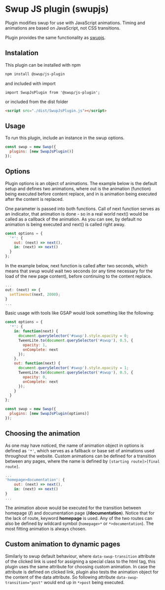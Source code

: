# Swup JS plugin (swupjs)

Plugin modifies swup for use with JavaScript animations. Timing and animations are based on JavaScript, not CSS transitions.

Plugin provides the same functionality as [swupjs](https://github.com/gmrchk/swupjs).

## Instalation

This plugin can be installed with npm

```bash
npm install @swup/js-plugin
```

and included with import

```shell
import SwupJsPlugin from '@swup/js-plugin';
```

or included from the dist folder

```html
<script src="./dist/SwupJsPlugin.js"></script>
```

## Usage

To run this plugin, include an instance in the swup options.

```javascript
const swup = new Swup({
  plugins: [new SwupJsPlugin()]
});
```

## Options

Plugin options is an object of animations.
The example below is the default setup and defines two animations,
where out is the animation (function) being executed before content replace, and in is animation being executed after the content is replaced.

One parameter is passed into both functions.
Call of next function serves as an indicator, that animation is done - so in a real world next() would be called as a callback of the animation.
As you can see, by default no animation is being executed and next() is called right away.

```javascript
const options = {
  '*': {
    out: (next) => next(),
    in: (next) => next()
  }
};
```

In the example below, next function is called after two seconds,
which means that swup would wait two seconds (or any time necessary for the load of the new page content),
before continuing to the content replace.

```javascript
...
out: (next) => {
  setTimeout(next, 2000);
}
...
```

Basic usage with tools like GSAP would look something like the following:

```javascript
const options = {
  '*': {
    in: function(next) {
      document.querySelector('#swup').style.opacity = 0;
      TweenLite.to(document.querySelector('#swup'), 0.5, {
        opacity: 1,
        onComplete: next
      });
    },
    out: function(next) {
      document.querySelector('#swup').style.opacity = 1;
      TweenLite.to(document.querySelector('#swup'), 0.5, {
        opacity: 0,
        onComplete: next
      });
    }
  }
};

const swup = new Swup({
  plugins: [new SwupJsPlugin(options)]
});
```

## Choosing the animation

As one may have noticed, the name of animation object in options is defined as `'*'`, which serves as a fallback or base set of animations used throughout the website.
Custom animations can be defined for a transition between any pages, where the name is defined by `[starting route]>[final route]`.

```javascript
...
'homepage>documentation': {
    out: (next) => next(),
    in: (next) => next()
}
...
```

The animation above would be executed for the transition between homepage (**/**) and documentation page (**/documentation**).
Notice that for the lack of route, keyword **homepage** is used.
Any of the two routes can also be defined by wildcard symbol (`homepage>*` or `*>documentation`).
The most fitting animation is always chosen.

## Custom animation to dynamic pages

Similarly to swup default behaviour, where `data-swup-transition` attribute of the clicked link is used for assigning a special class to the html tag,
this plugin uses the same attribute for choosing custom animation.
In case the attribute is defined on clicked link, plugin also tests the animation object for the content of the data attribute.
So following attribute `data-swup-transition="post"` would end up in `*>post` being executed.
